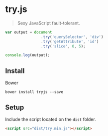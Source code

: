 # try.js
> Sexy JavaScript fault-tolerant.


```js
var output = document
                .try('querySelector', 'div')
                .try('getAttribute', 'id')
                .try('slice', 0, 5);

console.log(output);
```

## Install

Bower

```
bower install tryjs --save
```

## Setup

Include the script located on the `dist` folder.

```html
<script src="dist/try.min.js"></script>
```
